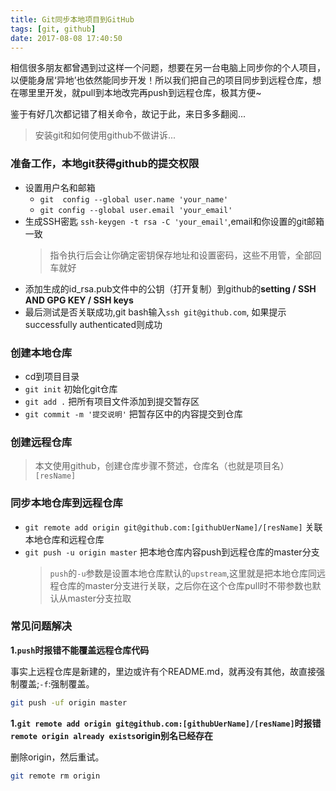 ```yaml
---
title: Git同步本地项目到GitHub
tags: [git, github]
date: 2017-08-08 17:40:50
---
```


相信很多朋友都曾遇到过这样一个问题，想要在另一台电脑上同步你的个人项目，以便能身居‘异地’也依然能同步开发！所以我们把自己的项目同步到远程仓库，想在哪里里开发，就pull到本地改完再push到远程仓库，极其方便~

鉴于有好几次都记错了相关命令，故记于此，来日多多翻阅...

> 安装git和如何使用github不做讲诉...

### 准备工作，本地git获得github的提交权限
- 设置用户名和邮箱
	- `git  config --global user.name 'your_name'`
	- `git config --global user.email 'your_email'`
- 生成SSH密匙 `ssh-keygen -t rsa -C 'your_email'`,email和你设置的git邮箱一致
	> 指令执行后会让你确定密钥保存地址和设置密码，这些不用管，全部回车就好
- 添加生成的id_rsa.pub文件中的公钥（打开复制）到github的**setting / SSH AND GPG KEY / SSH keys**
- 最后测试是否关联成功,git bash输入`ssh git@github.com`, 如果提示successfully authenticated则成功

### 创建本地仓库
- cd到项目目录
- `git init` 初始化git仓库
- `git add .` 把所有项目文件添加到提交暂存区
- `git commit -m '提交说明'` 把暂存区中的内容提交到仓库

### 创建远程仓库
> 本文使用github，创建仓库步骤不赘述，仓库名（也就是项目名）`[resName]`

### 同步本地仓库到远程仓库
- `git remote add origin git@github.com:[githubUerName]/[resName]` 关联本地仓库和远程仓库
- `git push -u origin master` 把本地仓库内容push到远程仓库的master分支
    > `push`的`-u`参数是设置本地仓库默认的`upstream`,这里就是把本地仓库同远程仓库的master分支进行关联，之后你在这个仓库pull时不带参数也默认从master分支拉取

### 常见问题解决
**1.`push`时报错不能覆盖远程仓库代码**
	
事实上远程仓库是新建的，里边或许有个README.md，就再没有其他，故直接强制覆盖;`-f`:强制覆盖。
``` bash
git push -uf origin master
```

**1.`git remote add origin git@github.com:[githubUerName]/[resName]`时报错`remote origin already exists`origin别名已经存在**

删除origin，然后重试。
``` bash
git remote rm origin
```